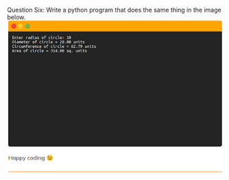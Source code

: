 Question Six:  Write a python program that does the same thing in the image below.
![question6.png](..%2Fimages%2Fquestion6.png)